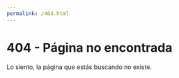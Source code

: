 ```yaml
---
permalink: /404.html
---
```


<!DOCTYPE html>
<html>
<head>
	<meta charset="UTF-8">
	<title>404 - Página no encontrada</title>
</head>
<body>
	<h1> 404 - Página no encontrada </h1>
	<p>Lo siento, la página que estás buscando no existe.</p>
</body>
</html>
